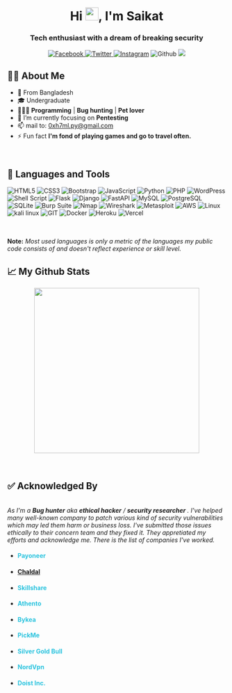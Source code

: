 <div align="center">
<h1 align="center">Hi <img src="https://raw.githubusercontent.com/MartinHeinz/MartinHeinz/master/wave.gif" height="30px"  width="30px">, I'm Saikat</h1>
<h3 align="center">Tech enthusiast with a dream of breaking security</h3>
<a href="https://facebook.com/dark.htmlii"> 

![Facebook](https://img.shields.io/badge/dark.htmlii-%231877F2.svg?style=flat&logo=Facebook&logoColor=white)
</a><a href="https://twitter.com/0x_Saikat">
 ![Twitter](https://img.shields.io/badge/0x_Saikat-%231DA1F2.svg?style=flat&logo=Twitter&logoColor=white)
 </a><a href="https://instagram.com/saikat.py"> ![Instagram](https://img.shields.io/badge/saikat.py-%23E4405F.svg?style=flat&logo=Instagram&logoColor=white)</a> ![Github](https://img.shields.io/github/followers/0xh7ml?label=Github&style=flat&logoColor=white)
![](https://visitor-badge.glitch.me/badge?page_id=0xh7ml)

</div>

## 🙋‍♂️ About Me
- 🚏  From Bangladesh
- 🎓 Undergraduate
- 🧑🏻‍💻 **Programming** | **Bug hunting** | **Pet lover**
- 🌱 I’m currently focusing on **Pentesting**
- 📫 mail to: 0xh7ml.py@gmail.com
- ⚡ Fun fact **I'm fond of playing games and go to travel often.**

<br>

## 🚀 Languages and Tools

<div align="left" width="350">
<img src="https://img.shields.io/badge/html5-%23E34F26.svg?style=flat-square&logo=html5&logoColor=white" alt="HTML5">  
<img src="https://img.shields.io/badge/css3-%231572B6.svg?style=flat-square&logo=css3&logoColor=white" alt="CSS3">  
<img src="https://img.shields.io/badge/bootstrap-%23563D7C.svg?style=flat-square&logo=bootstrap&logoColor=white" alt="Bootstrap">  
<img src="https://img.shields.io/badge/javascript-%23323330.svg?style=flat-square&logo=javascript&logoColor=%23F7DF1E" alt="JavaScript">  
<img src="https://img.shields.io/badge/python-%2314354C.svg?style=flat-square&logo=python&logoColor=white" alt="Python">  
<img src="https://img.shields.io/badge/php-%23777BB4.svg?style=flat-square&logo=php&logoColor=white" alt="PHP">  
<img src="https://img.shields.io/badge/WordPress-%23117AC9.svg?style=flat-square&logo=WordPress&logoColor=white" alt="WordPress">  
<img src="https://img.shields.io/badge/shell_script-%23121011.svg?style=flat-square&logo=gnu-bash&logoColor=white" alt="Shell Script">  
<img src="https://img.shields.io/badge/flask-%23000000.svg?style=flat-square&logo=flask&logoColor=white" alt="Flask">  
<img src="https://img.shields.io/badge/django-%23092E20.svg?style=flat-square&logo=django&logoColor=white" alt="Django">  
<img src="https://img.shields.io/badge/fastapi-%23009688.svg?style=flat-square&logo=fastapi&logoColor=white" alt="FastAPI">  
<img src="https://img.shields.io/badge/mysql-%234479A1.svg?style=flat-square&logo=mysql&logoColor=white" alt="MySQL">  
<img src="https://img.shields.io/badge/postgresql-%23336791.svg?style=flat-square&logo=postgresql&logoColor=white" alt="PostgreSQL">  
<img src="https://img.shields.io/badge/sqlite-%2307405E.svg?style=flat-square&logo=sqlite&logoColor=white" alt="SQLite">  
<img src="https://img.shields.io/badge/burp_suite-%23FF5722.svg?style=flat-square&logo=burp-suite&logoColor=white" alt="Burp Suite">  
<img src="https://img.shields.io/badge/nmap-%230094FF.svg?style=flat-square&logo=nmap&logoColor=white" alt="Nmap">  
<img src="https://img.shields.io/badge/wireshark-%236CACFF.svg?style=flat-square&logo=wireshark&logoColor=white" alt="Wireshark">  
<img src="https://img.shields.io/badge/metasploit-%230083BF.svg?style=flat-square&logo=metasploit&logoColor=white" alt="Metasploit">  
<img src="https://img.shields.io/badge/aws-%23FF9900.svg?style=flat-square&logo=amazon&logoColor=white" alt="AWS">  
<img src="https://img.shields.io/badge/linux-%23FCC624.svg?style=flat-square&logo=linux&logoColor=black" alt="Linux">
<img src="https://img.shields.io/badge/Kali%20Linux-557C94?logo=kalilinux&logoColor=fff" alt="kali linux">
<img src="https://img.shields.io/badge/git-%23F05032.svg?style=flat-square&logo=git&logoColor=white" alt="GIT">  
<img src="https://img.shields.io/badge/docker-%232496ED.svg?style=flat-square&logo=docker&logoColor=white" alt="Docker">  
<img src="https://img.shields.io/badge/heroku-%23430098.svg?style=flat-square&logo=heroku&logoColor=white" alt="Heroku">  
<img src="https://img.shields.io/badge/vercel-%23000000.svg?style=flat-square&logo=vercel&logoColor=white" alt="Vercel">  
</div>
<br><br>
<p>

 **Note:** <em>Most used languages is only a metric of the languages my public code consists of and doesn't reflect experience or skill level.</em>
</p>

## 📈 My Github Stats
<div align="center">
<img src="https://github-readme-stats.vercel.app/api?username=0xh7ml&show_icons=true&count_private=true&theme=radical&hide_border=true" width="380"/>
<!-- <img src="https://github-readme-streak-stats.herokuapp.com/?user=0xh7ml&theme=radical&hide_border=true" width=380/> -->
</div>
<br>
<br>

## ✅ Acknowledged By

  <br><em>As I'm a **Bug hunter** aka **ethical hacker** / **security researcher** . I've helped many well-known company to patch various kind of security vulnerabilities which may led them harm or business loss. I've submitted those issues ethically to their concern team and they fixed it. They appretiated my efforts and acknowledge me. There is the list of companies I've worked.</em>
<br>
 <ul>
    <li>
        <h4><a style="color:#2ac3de;text-decoration: none;" href="https://payoneer.com">Payoneer</a></h4>
    </li>
    <li>
     <h4><a href="https://chaldal.com/">Chaldal</a></h4>
    </li>
    <li>
        <h4><a style="color:#2ac3de;text-decoration:none;" href="https://skillshare.com">Skillshare</a></h4>
    </li>
    <li>
        <h4><a style="color:#2ac3de;text-decoration:none;" href="https://athento.com">Athento
     </a></h4>
    </li>
    <li>
        <h4><a style="color:#2ac3de!important;text-decoration:none!important;" href="https://bykea.com">Bykea</a></h4>
    </li>
    <li>
        <h4><a style="color:#2ac3de;text-decoration:none;" href="https://pickme.lk/">PickMe</a></h4>
    </li>
    <li>
        <h4><a style="color:#2ac3de;text-decoration:none;"href="https://silvergoldbull.com/">Silver Gold Bull</a></h4>
    </li>
        <li>
        <h4><a style="color:#2ac3de;text-decoration:none;"href="https://nordvpn.com/">NordVpn</a></h4>
    </li>
     </li>
        <li>
        <h4><a style="color:#2ac3de;text-decoration:none;"href="https://todoist.com/">Doist Inc.</a></h4>
    </li>
</ul>
<br>
<br>
